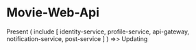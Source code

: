 # Movie-Web-Api
Present (
  include [
       identity-service,
       profile-service,
       api-gateway,
       notification-service,
       post-service
  ]
) =>> Updating
